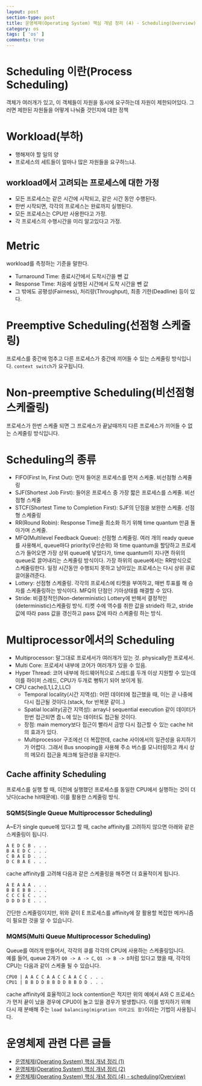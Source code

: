 ```yaml
---
layout: post
section-type: post
title: 운영체제(Operating System) 핵심 개념 정리 (4) - Scheduling(Overview)
category: os
tags: [ 'os' ]
comments: true
---
```


# Scheduling 이란(Process Scheduling)

객체가 여러개가 있고, 이 객체들이 자원을 동시에 요구하는데 자원이 제한되어있다. 그러면 제한된 자원들을 어떻게 나눠줄 것인지에 대한 정책

# Workload(부하)

- 행해져야 할 일의 양
- 프로세스의 세트들이 얼마나 많은 자원들을 요구하느냐.

## workload에서 고려되는 프로세스에 대한 가정

- 모든 프로세스는 같은 시간에 시작되고, 같은 시간 동안 수행된다.
- 한번 시작되면, 각각의 프로세스는 완료까지 실행된다.
- 모든 프로세스는 CPU만 사용한다고 가정.
- 각 프로세스의 수행시간을 미리 알고있다고 가정.

# Metric

workload를 측정하는 기준을 말한다.
- Turnaround Time: 종료시간에서 도착시간을 뺀 값
- Response Time: 처음에 실행된 시간에서 도착 시간을 뺀 값
- 그 밖에도 공평성(Fairness), 처리량(Throughput), 최종 기한(Deadline) 등이 있다.

# Preemptive Scheduling(선점형 스케줄링)

프로세스를 중간에 멈추고 다른 프로세스가 중간에 끼어들 수 있는 스케줄링 방식입니다. `context switch`가 요구됩니다.

# Non-preemptive Scheduling(비선점형 스케줄링)

프로세스가 한번 스케줄 되면 그 프로세스가 끝날때까지 다른 프로세스가 끼어들 수 없는 스케줄링 방식입니다.

# Scheduling의 종류

- FIFO(First In, First Out): 먼저 들어온 프로세스를 먼저 스케줄. 비선점형 스케줄링
- SJF(Shortest Job First): 들어온 프로세스 중 가장 짧은 프로세스를 스케줄. 비선점형 스케줄
- STCF(Shortest Time to Completion First): SJF의 단점을 보완한 스케줄. 선점형 스케줄링
- RR(Round Robin): Response Time을 최소화 하기 위해 time quantum 만큼 돌아가며 스케줄.
- MFQ(Multilevel Feedback Queue): 선점형 스케줄링. 여러 개의 ready queue를 사용해서, queue마다 priority(우선순위) 와 time quantum을 할당하고 프로세스가 들어오면 가장 상위 queue에 넣었다가, time quantum이 지나면 하위의 queue로 끌어내리는 스케줄링 방식이다. 가장 하위의 queue에서는 RR방식으로 스케줄링한다. 일정 시간동안 수행되지 못하고 남아있는 프로세스는 다시 상위 큐로 끌어올려준다.
- Lottery: 선점형 스케줄링. 각각의 프로세스에 티켓을 부여하고, 매번 투표를 해 승자를 스케줄링하는 방식이다. MFQ의 단점인 기아상태를 해결할 수 있다.
- Stride: 비결정적인(Non-deterministic) Lottery에 반해서 결정적인(deterministic)스케줄링 방식. 티켓 수에 역수를 취한 값을 stride라 하고, stride 값에 따라 pass 값을 갱신하고 pass 값에 따라 스케줄링 하는 방식.

# Multiprocessor에서의 Scheduling

- Multiprocessor: 말그대로 프로세서가 여러개가 있는 것. physically한 프로세서.
- Multi Core: 프로세서 내부에 코어가 여러개가 있을 수 있음. 
- Hyper Thread: 코어 내부에 하드웨어적으로 스레드를 두개 이상 지원할 수 있는데 이를 하이퍼 스레드, CPU가 두개로 뻥튀기 되어 보이게 됨. 
- CPU cache(L1,L2,LLC)
    - Temporal locality(시간 지역성): 어떤 데이터에 접근했을 때, 이는 곧 나중에 다시 접근될 것이다.(stack, for 반복문 같이..)
    - Spatial locality(공간 지역성): array나 sequential execution 같이 데이터가 한번 접근되면 줍ㄴ에 있는 데이터도 접근될 것이다.
    - 장점: main memory보다 접근이 빨라서 금방 다시 접근할 수 있는 cache hit의 효과가 있다.
    - Multiprocessor 구조에선 더 복잡한데, cache 사이에서의 일관성을 유지하기가 어렵다. 그래서 Bus snooping을 사용해 주소 버스를 모니터링하고 캐시 상의 메모리 접근을 체크해 일관성을 유지한다.
    
## Cache affinity Scheduling

프로세스를 실행 할 때, 이전에 실행했던 프로세스를 동일한 CPU에서 실행하는 것이 더 낫다(cache hit때문에). 이를 활용한 스케줄링 방식.

### SQMS(Single Queue Multiprocessor Scheduling)

A~E가 single queue에 있다고 할 때, cache affinity를 고려하지 않으면 아래와 같은 스케줄링이 됩니다.

``` text
A E D C B . . .    
B A E D C . . .   
C B A E D . . .   
D C B A E . . .   
```
cache affinity를 고려해 다음과 같은 스케줄링을 해주면 더 효율적이게 됩니다.

``` text
A E A A A . . .  
B B E B B . . .  
C C C E C . . .  
D D D D E . . .  
```

간단한 스케줄링이지만, 위와 같이 E 프로세스를 affinity에 잘 활용할 복잡한 메커니즘이 필요한 것을 알 수 있습니다.

### MQMS(Multi Queue Multiprocessor Scheduling)

Queue를 여러개 만들어서, 각각의 큐를 각각의 CPU에 사용하는 스케줄링입니다.  
예를 들어, queue 2개가 `Q0 -> A -> C`, `Q1 -> B -> D`처럼 있다고 했을 때, 각각의 CPU는 다음과 같이 스케줄 될 수 있습니다.

``` text
CPU0 | A A C C A A C C A A C C . . .   
CPU1 | B B D D B B D D B B D D . . .  
```

cache affinity에 효율적이고 lock contention은 적지만 위의 예에서 A와 C 프로세스가 먼저 끝이 났을 경우에 CPU0이 놀고 있을 경우가 발생합니다. 이를 방지하기 위해 다시 재 분배해 주는 `load balancing(migration 이라고도 함)`이라는 기법이 사용됩니다.

# 운영체제 관련 다른 글들

- [운영체제(Operating System) 핵심 개념 정리 (1)](https://wkdtjsgur100.github.io/os-summary)
- [운영체제(Operating System) 핵심 개념 정리 (2)](https://wkdtjsgur100.github.io/os-summary-2)
- [운영체제(Operating System) 핵심 개념 정리 (4) - scheduling(Overview)](https://wkdtjsgur100.github.io/os-summary-process)

